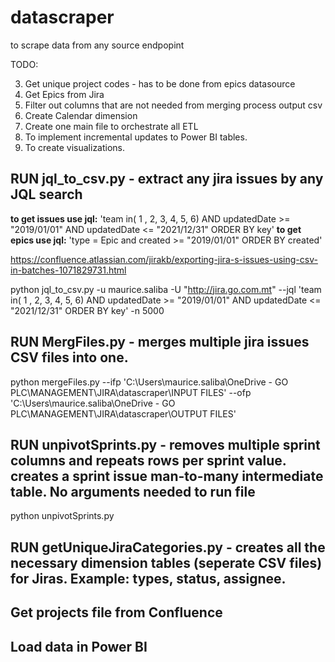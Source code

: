 # datascraper
to scrape data from any source endpopint


TODO:

3. Get unique project codes - has to be done from epics datasource
4. Get Epics from Jira
5. Filter out columns that are not needed from merging process output csv
6. Create Calendar dimension
7. Create one main file to orchestrate all ETL
8. To implement incremental updates to Power BI tables.
9. To create visualizations.


## RUN jql_to_csv.py - extract any jira issues by any JQL search

**to get issues use jql:** 'team in( 1 , 2, 3, 4, 5, 6) AND updatedDate >= "2019/01/01" AND updatedDate <= "2021/12/31" ORDER BY key'
**to get epics use jql:** 'type = Epic  and created >= "2019/01/01" ORDER BY created'


https://confluence.atlassian.com/jirakb/exporting-jira-s-issues-using-csv-in-batches-1071829731.html

python jql_to_csv.py -u maurice.saliba -U "http://jira.go.com.mt" --jql 'team in( 1 , 2, 3, 4, 5, 6) AND updatedDate >= "2019/01/01" AND updatedDate <= "2021/12/31" ORDER BY key' -n 5000

## RUN MergFiles.py - merges multiple jira issues CSV files into one.

python mergeFiles.py --ifp 'C:\Users\maurice.saliba\OneDrive - GO PLC\MANAGEMENT\JIRA\datascraper\INPUT FILES\' --ofp 'C:\Users\maurice.saliba\OneDrive - GO PLC\MANAGEMENT\JIRA\datascraper\OUTPUT FILES'

## RUN unpivotSprints.py - removes multiple sprint columns and repeats rows per sprint value. creates a sprint issue man-to-many intermediate table. No arguments needed to run file

python unpivotSprints.py

## RUN getUniqueJiraCategories.py - creates all the necessary dimension tables (seperate CSV files) for Jiras. Example: types, status, assignee.

## Get projects file from Confluence

## Load data in Power BI 


